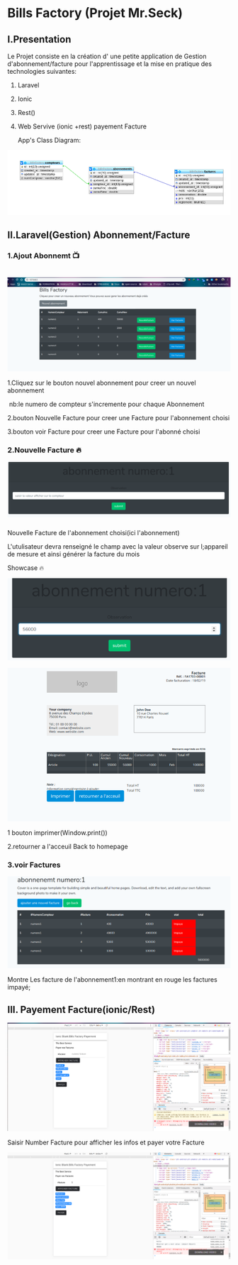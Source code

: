 # 		Bills Factory  (Projet Mr.Seck)

## I.Presentation

Le Projet consiste en la création d' une petite application de Gestion d'abonnement/facture  pour l'apprentissage  et la mise en pratique des technologies suivantes:

1. Laravel

2. Ionic

3. Rest()

4. Web Servive (ionic +rest) payement Facture

   App's Class Diagram:

   

![](https://github.com/Kaisertollo/billsFactory/blob/master/App's%20screenshots/Screenshot%20from%202019-02-18%2002-27-30.png)

## II.Laravel(Gestion) Abonnement/Facture

### 1.Ajout Abonnemt :tv:



​	![](https://github.com/Kaisertollo/billsFactory/blob/master/App's%20screenshots/Screenshot%20from%202019-02-18%2002-46-10.png)



1.Cliquez sur le bouton nouvel abonnement pour creer un nouvel abonnement

​	nb:le numero de compteur s'incremente pour chaque Abonnement

2.bouton Nouvelle Facture pour creer une Facture pour l'abonnement choisi 

3.bouton voir Facture pour creer une Facture pour l'abonné choisi

### 2.Nouvelle Facture :fire:

![](https://github.com/Kaisertollo/billsFactory/blob/master/App's%20screenshots/Screenshot%20from%202019-02-18%2002-55-29.png)

###  

Nouvelle Facture de  l'abonnement choisi(ici l'abonnement)

L'utulisateur devra renseigné  le champ avec la valeur  observe sur l;appareil de mesure et ainsi générer la facture du mois 

Showcase :fire:



![](https://github.com/Kaisertollo/billsFactory/blob/master/App's%20screenshots/Screenshot%20from%202019-02-18%2003-02-06.png)

![](https://github.com/Kaisertollo/billsFactory/blob/master/App's%20screenshots/Screenshot%20from%202019-02-18%2003-02-42.png)

1 bouton imprimer(Window.print())

2.retourner a l'acceuil Back to homepage



### 3.voir Factures 

![](https://github.com/Kaisertollo/billsFactory/blob/master/App's%20screenshots/Screenshot%20from%202019-02-18%2003-08-33.png)

Montre Les facture de l'abonnement1:en montrant en rouge les factures impayé;

### 

## III. Payement Facture(ionic/Rest)

![](https://github.com/Kaisertollo/billsFactory/blob/master/App's%20screenshots/Screenshot%20from%202019-02-18%2003-28-38.png)

Saisir Number Facture pour afficher les infos et payer votre Facture

![](https://github.com/Kaisertollo/billsFactory/blob/master/App's%20screenshots/Screenshot%20from%202019-02-18%2003-29-11.png)
